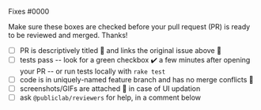 <!-- Add a short description about your changes here-->

Fixes #0000 <!--(<=== Add issue number here)-->

Make sure these boxes are checked before your pull request (PR) is ready to be reviewed and merged. Thanks!

* [ ] PR is descriptively titled 📑 and links the original issue above 🔗
* [ ] tests pass -- look for a green checkbox ✔️ a few minutes after opening your PR -- or run tests locally with `rake test`
* [ ] code is in uniquely-named feature branch and has no merge conflicts 📁
* [ ] screenshots/GIFs are attached 📎 in case of UI updation
* [ ] ask `@publiclab/reviewers` for help, in a comment below

<!--We're happy to help you get this ready -- don't be afraid to ask for help, and **don't be discouraged** if your tests fail at first!-->

<!--If tests do fail, click on the red `X` to learn why by reading the logs.-->

<!--Please be sure you've reviewed our contribution guidelines at https://publiclab.org/contributing-to-public-lab-software -->

<!--Thanks!-->
